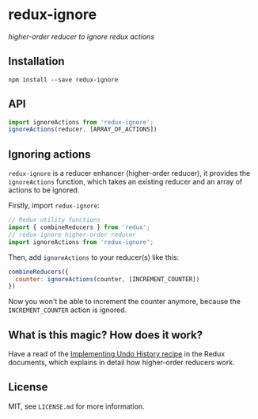 # redux-ignore

_higher-order reducer to ignore redux actions_


## Installation

```
npm install --save redux-ignore
```


## API

```js
import ignoreActions from 'redux-ignore';
ignoreActions(reducer, [ARRAY_OF_ACTIONS])
```


## Ignoring actions

`redux-ignore` is a reducer enhancer (higher-order reducer), it provides the
`ignoreActions` function, which takes an existing reducer and an array of
actions to be ignored.

Firstly, import `redux-ignore`:

```js
// Redux utility functions
import { combineReducers } from 'redux';
// redux-ignore higher-order reducer
import ignoreActions from 'redux-ignore';
```

Then, add `ignoreActions` to your reducer(s) like this:

```js
combineReducers({
  counter: ignoreActions(counter, [INCREMENT_COUNTER])
})
```

Now you won't be able to increment the counter anymore, because the
`INCREMENT_COUNTER` action is ignored.


## What is this magic? How does it work?

Have a read of the [Implementing Undo History recipe](https://rackt.github.io/redux/docs/recipes/ImplementingUndoHistory.html)
in the Redux documents, which explains in detail how higher-order reducers work.


## License

MIT, see `LICENSE.md` for more information.
